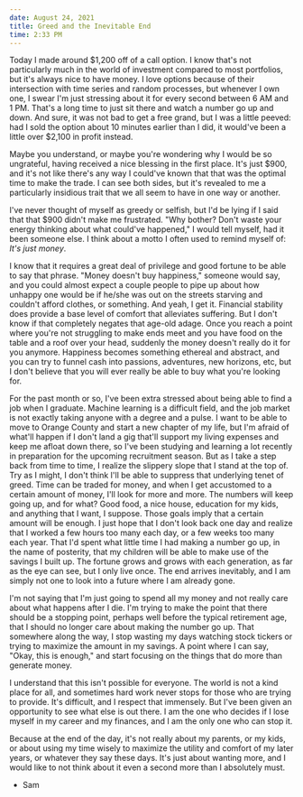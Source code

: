 ```yaml
---
date: August 24, 2021
title: Greed and the Inevitable End
time: 2:33 PM
---
```

Today I made around $1,200 off of a call option. I know that's not particularly much in the world of investment compared to most portfolios, but it's always nice to have money. I love options because of their intersection with time series and random processes, but whenever I own one, I swear I'm just stressing about it for every second between 6 AM and 1 PM. That's a long time to just sit there and watch a number go up and down. And sure, it was not bad to get a free grand, but I was a little peeved: had I sold the option about 10 minutes earlier than I did, it would've been a little over $2,100 in profit instead.

Maybe you understand, or maybe you're wondering why I would be so ungrateful, having received a nice blessing in the first place. It's just $900, and it's not like there's any way I could've known that that was the optimal time to make the trade. I can see both sides, but it's revealed to me a particularly insidious trait that we all seem to have in one way or another.

I've never thought of myself as greedy or selfish, but I'd be lying if I said that that $900 didn't make me frustrated. "Why bother? Don't waste your energy thinking about what could've happened," I would tell myself, had it been someone else. I think about a motto I often used to remind myself of: *It's just money*.

I know that it requires a great deal of privilege and good fortune to be able to say that phrase. "Money doesn't buy happiness," someone would say, and you could almost expect a couple people to pipe up about how unhappy one would be if he/she was out on the streets starving and couldn't afford clothes, or something. And yeah, I get it. Financial stability does provide a base level of comfort that alleviates suffering. But I don't know if that completely negates that age-old adage. Once you reach a point where you're not struggling to make ends meet and you have food on the table and a roof over your head, suddenly the money doesn't really do it for you anymore. Happiness becomes something ethereal and abstract, and you can try to funnel cash into passions, adventures, new horizons, etc, but I don't believe that you will ever really be able to buy what you're looking for.

For the past month or so, I've been extra stressed about being able to find a job when I graduate. Machine learning is a difficult field, and the job market is not exactly taking anyone with a degree and a pulse. I want to be able to move to Orange County and start a new chapter of my life, but I'm afraid of what'll happen if I don't land a gig that'll support my living expenses and keep me afloat down there, so I've been studying and learning a lot recently in preparation for the upcoming recruitment season. But as I take a step back from time to time, I realize the slippery slope that I stand at the top of.
Try as I might, I don't think I'll be able to suppress that underlying tenet of greed. Time can be traded for money, and when I get accustomed to a certain amount of money, I'll look for more and more. The numbers will keep going up, and for what? Good food, a nice house, education for my kids, and anything that I want, I suppose. Those goals imply that a certain amount will be enough. I just hope that I don't look back one day and realize that I worked a few hours too many each day, or a few weeks too many each year. That I'd spent what little time I had making a number go up, in the name of posterity, that my children will be able to make use of the savings I built up. The fortune grows and grows with each generation, as far as the eye can see, but I only live once. The end arrives inevitably, and I am simply not one to look into a future where I am already gone.

I'm not saying that I'm just going to spend all my money and not really care about what happens after I die. I'm trying to make the point that there should be a stopping point, perhaps well before the typical retirement age, that I should no longer care about making the number go up. That somewhere along the way, I stop wasting my days watching stock tickers or trying to maximize the amount in my savings.  A point where I can say, "Okay, this is enough," and start focusing on the things that do more than generate money.

I understand that this isn't possible for everyone. The world is not a kind place for all, and sometimes hard work never stops for those who are trying to provide. It's difficult, and I respect that immensely. But I've been given an opportunity to see what else is out there. I am the one who decides if I lose myself in my career and my finances, and I am the only one who can stop it.

Because at the end of the day, it's not really about my parents, or my kids, or about using my time wisely to maximize the utility and comfort of my later years, or whatever they say these days. It's just about wanting more, and I would like to not think about it even a second more than I absolutely must.

- Sam
